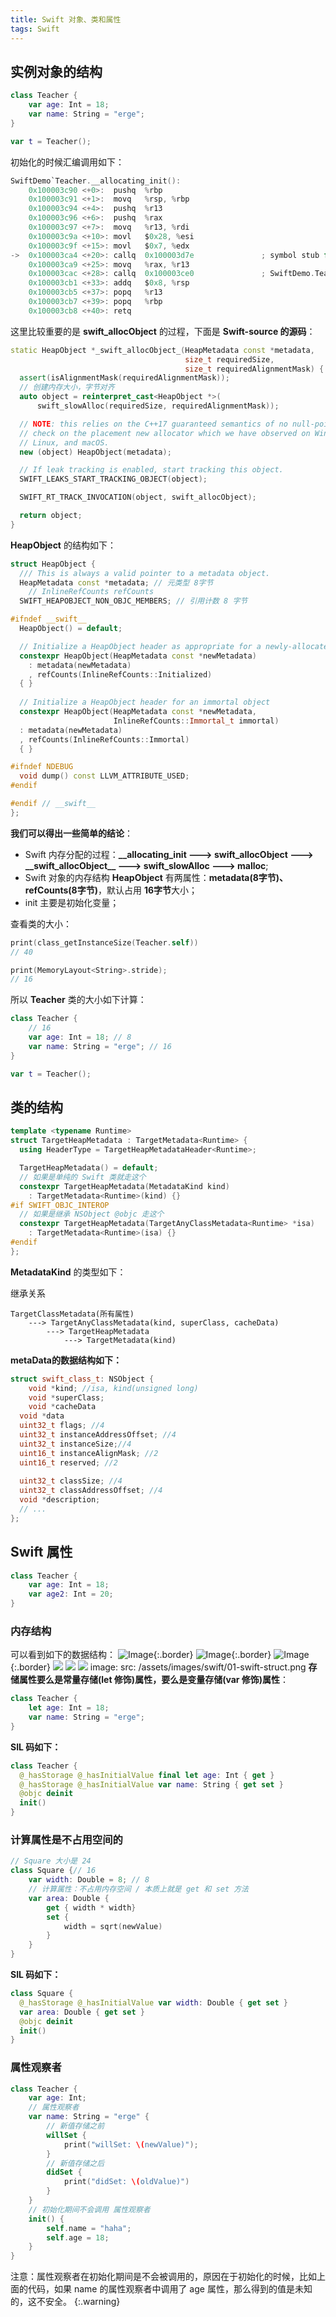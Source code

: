 ```yaml
---
title: Swift 对象、类和属性
tags: Swift
---
```


## 实例对象的结构

```swift
class Teacher {
    var age: Int = 18;
    var name: String = "erge";
}

var t = Teacher();
```

初始化的时候汇编调用如下：

```swift
SwiftDemo`Teacher.__allocating_init():
    0x100003c90 <+0>:  pushq  %rbp
    0x100003c91 <+1>:  movq   %rsp, %rbp
    0x100003c94 <+4>:  pushq  %r13
    0x100003c96 <+6>:  pushq  %rax
    0x100003c97 <+7>:  movq   %r13, %rdi
    0x100003c9a <+10>: movl   $0x28, %esi
    0x100003c9f <+15>: movl   $0x7, %edx
->  0x100003ca4 <+20>: callq  0x100003d7e               ; symbol stub for: swift_allocObject
    0x100003ca9 <+25>: movq   %rax, %r13
    0x100003cac <+28>: callq  0x100003ce0               ; SwiftDemo.Teacher.init() -> SwiftDemo.Teacher at main.swift:10
    0x100003cb1 <+33>: addq   $0x8, %rsp
    0x100003cb5 <+37>: popq   %r13
    0x100003cb7 <+39>: popq   %rbp
    0x100003cb8 <+40>: retq 
```

这里比较重要的是 **swift_allocObject** 的过程，下面是 **Swift-source 的源码**：

```c++
static HeapObject *_swift_allocObject_(HeapMetadata const *metadata,
                                       size_t requiredSize,
                                       size_t requiredAlignmentMask) {
  assert(isAlignmentMask(requiredAlignmentMask));
  // 创建内存大小，字节对齐
  auto object = reinterpret_cast<HeapObject *>(
      swift_slowAlloc(requiredSize, requiredAlignmentMask));

  // NOTE: this relies on the C++17 guaranteed semantics of no null-pointer
  // check on the placement new allocator which we have observed on Windows,
  // Linux, and macOS.
  new (object) HeapObject(metadata);

  // If leak tracking is enabled, start tracking this object.
  SWIFT_LEAKS_START_TRACKING_OBJECT(object);

  SWIFT_RT_TRACK_INVOCATION(object, swift_allocObject);

  return object;
}
```

**HeapObject** 的结构如下：

```c++
struct HeapObject {
  /// This is always a valid pointer to a metadata object.
  HeapMetadata const *metadata; // 元类型 8字节
	// InlineRefCounts refCounts 
  SWIFT_HEAPOBJECT_NON_OBJC_MEMBERS; // 引用计数 8 字节

#ifndef __swift__
  HeapObject() = default;

  // Initialize a HeapObject header as appropriate for a newly-allocated object.
  constexpr HeapObject(HeapMetadata const *newMetadata) 
    : metadata(newMetadata)
    , refCounts(InlineRefCounts::Initialized)
  { }
  
  // Initialize a HeapObject header for an immortal object
  constexpr HeapObject(HeapMetadata const *newMetadata,
                       InlineRefCounts::Immortal_t immortal)
  : metadata(newMetadata)
  , refCounts(InlineRefCounts::Immortal)
  { }

#ifndef NDEBUG
  void dump() const LLVM_ATTRIBUTE_USED;
#endif

#endif // __swift__
};
```



**我们可以得出一些简单的结论**：

* Swift 内存分配的过程：**\_\_allocating_init ---> swift_allocObject ---> \_\_swift_allocObject\_\_ ---> swift_slowAlloc ---> malloc**;
* Swift 对象的内存结构 **HeapObject** 有两属性：**metadata(8字节)、refCounts(8字节)**，默认占用 **16字节**大小；
* init 主要是初始化变量；

查看类的大小：

````swift
print(class_getInstanceSize(Teacher.self))
// 40

print(MemoryLayout<String>.stride);
// 16
````

所以 **Teacher** 类的大小如下计算：

```swift
class Teacher {
  	// 16
    var age: Int = 18; // 8
    var name: String = "erge"; // 16
}

var t = Teacher();
```

## 类的结构

```c++
template <typename Runtime>
struct TargetHeapMetadata : TargetMetadata<Runtime> {
  using HeaderType = TargetHeapMetadataHeader<Runtime>;

  TargetHeapMetadata() = default;
  // 如果是单纯的 Swift 类就走这个
  constexpr TargetHeapMetadata(MetadataKind kind)
    : TargetMetadata<Runtime>(kind) {}
#if SWIFT_OBJC_INTEROP
  // 如果是继承 NSObject @objc 走这个
  constexpr TargetHeapMetadata(TargetAnyClassMetadata<Runtime> *isa)
    : TargetMetadata<Runtime>(isa) {}
#endif
};
```

**MetadataKind** 的类型如下：

继承关系

```
TargetClassMetadata(所有属性)
	---> TargetAnyClassMetadata(kind, superClass, cacheData)
		---> TargetHeapMetadata
			---> TargetMetadata(kind)
```

**metaData的数据结构如下：**

```c++
struct swift_class_t: NSObject {
	void *kind; //isa, kind(unsigned long)
	void *superClass;
	void *cacheData
  void *data
  uint32_t flags; //4
  uint32_t instanceAddressOffset; //4
  uint32_t instanceSize;//4
  uint16_t instanceAlignMask; //2
  uint16_t reserved; //2
  
  uint32_t classSize; //4
  uint32_t classAddressOffset; //4
  void *description;
  // ...
};
```

## Swift 属性

```swift
class Teacher {
    var age: Int = 18;
    var age2: Int = 20;
}
```

### 内存结构

可以看到如下的数据结构：
![Image](../assets/images/swift/01-swift-struct.png){:.border}
![Image](./assets/images/swift/01-swift-struct.png){:.border}
![Image](assets/images/swift/01-swift-struct.png){:.border}
<img src="../assets/images/swift/01-swift-struct.png" />
<img src="xiaofeifei/assets/images/swift/01-swift-struct.png" />
<img src="xiaofeifei/assets/images/swift/01-swift-struct.png" />
image:
  src: /assets/images/swift/01-swift-struct.png
**存储属性要么是常量存储(let 修饰)属性，要么是变量存储(var 修饰)属性**：

```swift
class Teacher {
    let age: Int = 18;
    var name: String = "erge";
}
```

**SIL 码如下：**

```swift
class Teacher {
  @_hasStorage @_hasInitialValue final let age: Int { get }
  @_hasStorage @_hasInitialValue var name: String { get set }
  @objc deinit
  init()
}
```

### **计算属性是不占用空间的**

```swift
// Square 大小是 24
class Square {// 16
    var width: Double = 8; // 8
    // 计算属性：不占用内存空间 / 本质上就是 get 和 set 方法
    var area: Double {
        get { width * width}
        set {
            width = sqrt(newValue)
        }
    }
}
```

**SIL 码如下：**

```swift
class Square {
  @_hasStorage @_hasInitialValue var width: Double { get set }
  var area: Double { get set }
  @objc deinit
  init()
}
```

### 属性观察者

```swift
class Teacher {
    var age: Int;
    // 属性观察者
    var name: String = "erge" {
        // 新值存储之前
        willSet {
            print("willSet: \(newValue)");
        }
        // 新值存储之后
        didSet {
            print("didSet: \(oldValue)")
        }
    }
    // 初始化期间不会调用 属性观察者
    init() {
        self.name = "haha";
        self.age = 18;
    }
}
```

注意：属性观察者在初始化期间是不会被调用的，原因在于初始化的时候，比如上面的代码，如果 name 的属性观察者中调用了 age 属性，那么得到的值是未知的，这不安全。
{:.warning}